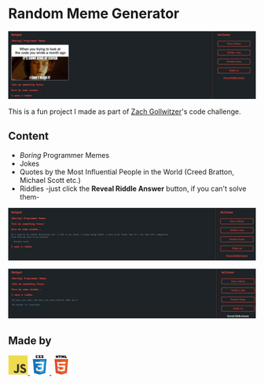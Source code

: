 # Random Meme Generator

<img src="/visual2.png"></img>

This is a fun project I made as part of <a href="https://twitter.com/z_gollwitzer13"> Zach Gollwitzer</a>'s code challenge.

## Content
- <em>Boring</em> Programmer Memes
- Jokes
- Quotes by the Most Influential People in the World (Creed Bratton, Michael Scott etc.)
- Riddles -just click the <b>Reveal Riddle Answer</b> button, if you can't solve them-

<img src="/visual3.png"></img>

<img src="/visual4.png"></img>



## Made by
<p align="left"> <a href="https://developer.mozilla.org/en-US/docs/Web/JavaScript" target="_blank"> <img src="https://raw.githubusercontent.com/devicons/devicon/master/icons/javascript/javascript-original.svg" alt="javascript" width="40" height="40"/> </a> <a href="https://www.w3schools.com/css/" target="_blank"> <img src="https://raw.githubusercontent.com/devicons/devicon/master/icons/css3/css3-original-wordmark.svg" alt="css3" width="40" height="40"/> </a> <a href="https://www.w3.org/html/" target="_blank"> <img src="https://raw.githubusercontent.com/devicons/devicon/master/icons/html5/html5-original-wordmark.svg" alt="html5" width="40" height="40"/> </a> </p>


